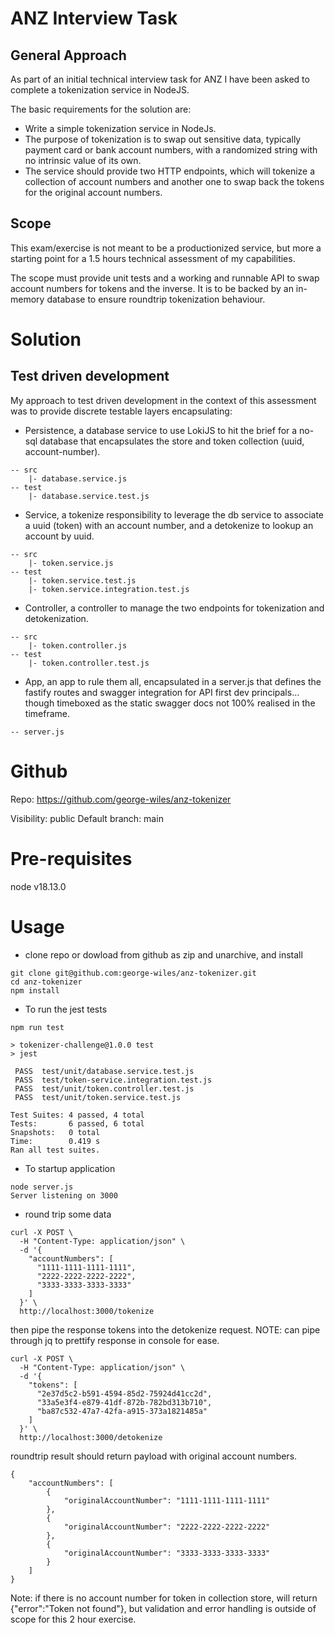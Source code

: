 # ANZ Interview Task
## General Approach

As part of an initial technical interview task for ANZ I have been asked to complete a tokenization service in NodeJS.

The basic requirements for the solution are:

- Write a simple tokenization service in NodeJs.
- The purpose of tokenization is to swap out sensitive data, typically payment card or bank account numbers, with a randomized string with no intrinsic value of its own.
- The service should provide two HTTP endpoints, which will tokenize a collection of account numbers and another one to swap back the tokens for the original account numbers.

## Scope

This exam/exercise is not meant to be a productionized service, but more a starting point for a 1.5 hours technical assessment of my capabilities.

The scope must provide unit tests and a working and runnable API to swap account numbers for tokens and the inverse.  It is to be backed by an in-memory database to ensure roundtrip tokenization behaviour.

# Solution

## Test driven development

My approach to test driven development in the context of this assessment was to provide discrete testable layers encapsulating:

- Persistence, a database service to use LokiJS to hit the brief for a no-sql database that encapsulates the store and token collection (uuid, account-number).
```
-- src 
    |- database.service.js
-- test 
    |- database.service.test.js
```

- Service, a tokenize responsibility to leverage the db service to associate a uuid (token) with an account number, and a detokenize to lookup an account by uuid.
```
-- src 
    |- token.service.js
-- test 
    |- token.service.test.js
    |- token.service.integration.test.js
```

- Controller, a controller to manage the two endpoints for tokenization and detokenization.
```
-- src 
    |- token.controller.js
-- test 
    |- token.controller.test.js
```

- App, an app to rule them all, encapsulated in a server.js that defines the fastify routes and swagger integration for API first dev principals... though timeboxed as the static swagger docs not 100% realised in the timeframe.

```
-- server.js
```

# Github

Repo: https://github.com/george-wiles/anz-tokenizer

Visibility: public
Default branch: main

# Pre-requisites

node v18.13.0


# Usage
- clone repo or dowload from github as zip and unarchive, and install
```
git clone git@github.com:george-wiles/anz-tokenizer.git
cd anz-tokenizer
npm install
```

- To run the jest tests
```
npm run test

> tokenizer-challenge@1.0.0 test
> jest

 PASS  test/unit/database.service.test.js
 PASS  test/token-service.integration.test.js
 PASS  test/unit/token.controller.test.js
 PASS  test/unit/token.service.test.js

Test Suites: 4 passed, 4 total
Tests:       6 passed, 6 total
Snapshots:   0 total
Time:        0.419 s
Ran all test suites.
```

- To startup application

```
node server.js
Server listening on 3000
```

- round trip some data
```
curl -X POST \
  -H "Content-Type: application/json" \
  -d '{
    "accountNumbers": [
      "1111-1111-1111-1111",
      "2222-2222-2222-2222",
      "3333-3333-3333-3333"
    ]
  }' \
  http://localhost:3000/tokenize

```

then pipe the response tokens into the detokenize request.  NOTE: can pipe through jq to prettify response in console for ease.

```
curl -X POST \
  -H "Content-Type: application/json" \
  -d '{
    "tokens": [
      "2e37d5c2-b591-4594-85d2-75924d41cc2d",
      "33a5e3f4-e879-41df-872b-782bd313b710",
      "ba87c532-47a7-42fa-a915-373a1821485a"
    ]
  }' \
  http://localhost:3000/detokenize

```

roundtrip result should return payload with original account numbers.  

```
{
    "accountNumbers": [
        {
            "originalAccountNumber": "1111-1111-1111-1111"
        },
        {
            "originalAccountNumber": "2222-2222-2222-2222"
        },
        {
            "originalAccountNumber": "3333-3333-3333-3333"
        }
    ]
}
```

Note: if there is no account number for token in collection store, will return {"error":"Token not found"}, but validation and error handling is outside of scope for this 2 hour exercise.

